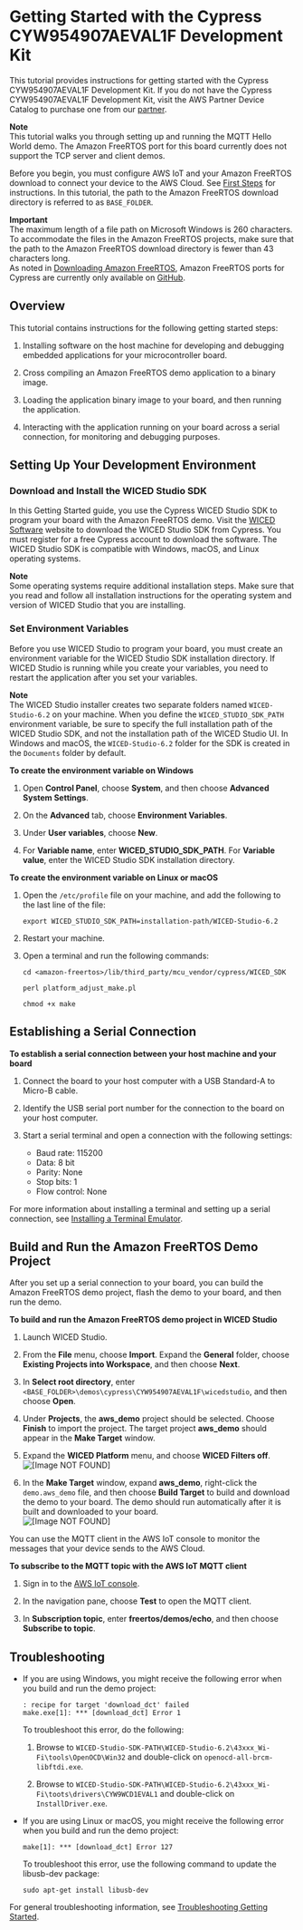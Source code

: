# Getting Started with the Cypress CYW954907AEVAL1F Development Kit<a name="getting_started_cypress_54"></a>

This tutorial provides instructions for getting started with the Cypress CYW954907AEVAL1F Development Kit\. If you do not have the Cypress CYW954907AEVAL1F Development Kit, visit the AWS Partner Device Catalog to purchase one from our [partner](https://devices.amazonaws.com/detail/a3G0L00000AAPg5UAH/CYW954907AEVAL1F)\.

**Note**  
This tutorial walks you through setting up and running the MQTT Hello World demo\. The Amazon FreeRTOS port for this board currently does not support the TCP server and client demos\.

Before you begin, you must configure AWS IoT and your Amazon FreeRTOS download to connect your device to the AWS Cloud\. See [First Steps](freertos-prereqs.md) for instructions\. In this tutorial, the path to the Amazon FreeRTOS download directory is referred to as `BASE_FOLDER`\.

**Important**  
The maximum length of a file path on Microsoft Windows is 260 characters\. To accommodate the files in the Amazon FreeRTOS projects, make sure that the path to the Amazon FreeRTOS download directory is fewer than 43 characters long\.  
As noted in [Downloading Amazon FreeRTOS](freertos-download.md), Amazon FreeRTOS ports for Cypress are currently only available on [GitHub](https://github.com/aws/amazon-freertos)\.

## Overview<a name="w3aab7c19c11c11"></a>

This tutorial contains instructions for the following getting started steps:

1. Installing software on the host machine for developing and debugging embedded applications for your microcontroller board\.

1. Cross compiling an Amazon FreeRTOS demo application to a binary image\.

1. Loading the application binary image to your board, and then running the application\.

1. Interacting with the application running on your board across a serial connection, for monitoring and debugging purposes\.

## Setting Up Your Development Environment<a name="cypress-setup-env"></a>

### Download and Install the WICED Studio SDK<a name="install-wiced-studio"></a>

In this Getting Started guide, you use the Cypress WICED Studio SDK to program your board with the Amazon FreeRTOS demo\. Visit the [WICED Software](https://www.cypress.com/products/wiced-software) website to download the WICED Studio SDK from Cypress\. You must register for a free Cypress account to download the software\. The WICED Studio SDK is compatible with Windows, macOS, and Linux operating systems\.

**Note**  
Some operating systems require additional installation steps\. Make sure that you read and follow all installation instructions for the operating system and version of WICED Studio that you are installing\.

### Set Environment Variables<a name="cypress-environment"></a>

Before you use WICED Studio to program your board, you must create an environment variable for the WICED Studio SDK installation directory\. If WICED Studio is running while you create your variables, you need to restart the application after you set your variables\.

**Note**  
The WICED Studio installer creates two separate folders named `WICED-Studio-6.2` on your machine\. When you define the `WICED_STUDIO_SDK_PATH` environment variable, be sure to specify the full installation path of the WICED Studio SDK, and not the installation path of the WICED Studio UI\. In Windows and macOS, the `WICED-Studio-6.2` folder for the SDK is created in the `Documents` folder by default\.

**To create the environment variable on Windows**

1. Open **Control Panel**, choose **System**, and then choose **Advanced System Settings**\.

1. On the **Advanced** tab, choose **Environment Variables**\.

1. Under **User variables**, choose **New**\.

1. For **Variable name**, enter **WICED\_STUDIO\_SDK\_PATH**\. For **Variable value**, enter the WICED Studio SDK installation directory\.

**To create the environment variable on Linux or macOS**

1. Open the `/etc/profile` file on your machine, and add the following to the last line of the file:

   ```
   export WICED_STUDIO_SDK_PATH=installation-path/WICED-Studio-6.2
   ```

1. Restart your machine\.

1. Open a terminal and run the following commands:

   ```
   cd <amazon-freertos>/lib/third_party/mcu_vendor/cypress/WICED_SDK
   ```

   ```
   perl platform_adjust_make.pl
   ```

   ```
   chmod +x make
   ```

## Establishing a Serial Connection<a name="cypress-serial-connection"></a>

**To establish a serial connection between your host machine and your board**

1. Connect the board to your host computer with a USB Standard\-A to Micro\-B cable\.

1. Identify the USB serial port number for the connection to the board on your host computer\.

1. Start a serial terminal and open a connection with the following settings:
   + Baud rate: 115200
   + Data: 8 bit
   + Parity: None
   + Stop bits: 1
   + Flow control: None

For more information about installing a terminal and setting up a serial connection, see [Installing a Terminal Emulator](uart-term.md)\.

## Build and Run the Amazon FreeRTOS Demo Project<a name="cypress-build-and-run-example"></a>

After you set up a serial connection to your board, you can build the Amazon FreeRTOS demo project, flash the demo to your board, and then run the demo\.

**To build and run the Amazon FreeRTOS demo project in WICED Studio**

1. Launch WICED Studio\.

1. From the **File** menu, choose **Import**\. Expand the **General** folder, choose **Existing Projects into Workspace**, and then choose **Next**\.

1. In **Select root directory**, enter `<BASE_FOLDER>\demos\cypress\CYW954907AEVAL1F\wicedstudio`, and then choose **Open**\.

1. Under **Projects**, the **aws\_demo** project should be selected\. Choose **Finish** to import the project\. The target project **aws\_demo** should appear in the **Make Target** window\.

1. Expand the **WICED Platform** menu, and choose **WICED Filters off**\.  
![\[Image NOT FOUND\]](http://docs.aws.amazon.com/freertos/latest/userguide/images/wiced-filters.png)

1. In the **Make Target** window, expand **aws\_demo**, right\-click the `demo.aws_demo` file, and then choose **Build Target** to build and download the demo to your board\. The demo should run automatically after it is built and downloaded to your board\.  
![\[Image NOT FOUND\]](http://docs.aws.amazon.com/freertos/latest/userguide/images/wiced-build-54.png)

You can use the MQTT client in the AWS IoT console to monitor the messages that your device sends to the AWS Cloud\.

**To subscribe to the MQTT topic with the AWS IoT MQTT client**

1. Sign in to the [AWS IoT console](https://console.aws.amazon.com/iotv2/)\.

1. In the navigation pane, choose **Test** to open the MQTT client\.

1. In **Subscription topic**, enter **freertos/demos/echo**, and then choose **Subscribe to topic**\.

## Troubleshooting<a name="cypress-troubleshooting"></a>
+ If you are using Windows, you might receive the following error when you build and run the demo project:

  ```
  : recipe for target 'download_dct' failed
  make.exe[1]: *** [download_dct] Error 1
  ```

  To troubleshoot this error, do the following:

  1. Browse to `WICED-Studio-SDK-PATH\WICED-Studio-6.2\43xxx_Wi-Fi\tools\OpenOCD\Win32` and double\-click on `openocd-all-brcm-libftdi.exe`\.

  1. Browse to `WICED-Studio-SDK-PATH\WICED-Studio-6.2\43xxx_Wi-Fi\toots\drivers\CYW9WCD1EVAL1` and double\-click on `InstallDriver.exe`\.
+ If you are using Linux or macOS, you might receive the following error when you build and run the demo project:

  ```
  make[1]: *** [download_dct] Error 127
  ```

  To troubleshoot this error, use the following command to update the libusb\-dev package:

  ```
  sudo apt-get install libusb-dev
  ```

For general troubleshooting information, see [Troubleshooting Getting Started](gsg-troubleshooting.md)\.